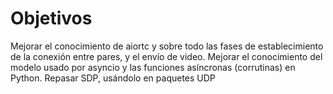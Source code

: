 # Objetivos

Mejorar el conocimiento de  aiortc y sobre todo las fases de establecimiento de la conexión entre pares, y el envío de video.
Mejorar el conocimiento del modelo usado por asyncio y las funciones asíncronas (corrutinas) en Python.
Repasar SDP, usándolo en paquetes UDP
